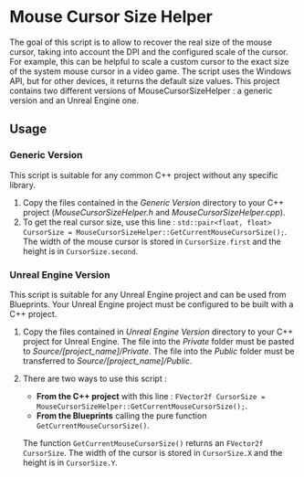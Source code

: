 # Mouse Cursor Size Helper

The goal of this script is to allow to recover the real size of the mouse cursor, taking into account the DPI and the configured scale of the cursor. For example, this can be helpful to scale a custom cursor to the exact size of the system mouse cursor in a video game. The script uses the Windows API, but for other devices, it returns the default size values. This project contains two different versions of MouseCursorSizeHelper : a generic version and an Unreal Engine one.



## Usage

### Generic Version

This script is suitable for any common C++ project without any specific library.

1. Copy the files contained in the *Generic Version* directory to your C++ project (*MouseCursorSizeHelper.h* and *MouseCursorSizeHelper.cpp*).
2. To get the real cursor size, use this line : `std::pair<float, float> CursorSize = MouseCursorSizeHelper::GetCurrentMouseCursorSize();`. The width of the mouse cursor is stored in `CursorSize.first` and the height is in `CursorSize.second`.



### Unreal Engine Version

This script is suitable for any Unreal Engine project and can be used from Blueprints. Your Unreal Engine project must be configured to be built with a C++ project.

1. Copy the files contained in *Unreal Engine Version* directory to your C++ project for Unreal Engine. The file into the *Private* folder must be pasted to *Source/[project_name]/Private*. The file into the *Public* folder must be transferred to *Source/[project_name]/Public*.

2. There are two ways to use this script :

   - **From the C++ project** with this line : `FVector2f CursorSize = MouseCursorSizeHelper::GetCurrentMouseCursorSize();`.
   - **From the Blueprints** calling the pure function `GetCurrentMouseCursorSize()`.

   The function `GetCurrentMouseCursorSize()` returns an `FVector2f CursorSize`. The width of the cursor is stored in `CursorSize.X` and the height is in `CursorSize.Y`.